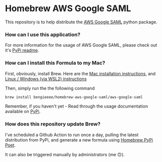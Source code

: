 # Homebrew AWS Google SAML

This repository is to help distribute the [AWS Google SAML](https://github.com/bengieeee/aws-google-saml) python package.

### How can I use this application?

For more information for the usage of AWS Google SAML, please check out it's [PyPi readme](https://pypi.org/project/aws-google-saml/).

### How can I install this Formula to my Mac?

First, obviously, install Brew. Here are the [Mac installation instructions](https://docs.brew.sh/Installation), and [Linux / Windows (via WSL2) instructions](https://docs.brew.sh/Homebrew-on-Linux)

Then, simply run the the following command

```sh
brew install bengieeee/homebrew-aws-google-saml/aws-google-saml
```

Remember, if you haven't yet - Read through the usage documentation available on [PyPi](https://pypi.org/project/aws-google-saml/).

### How does this repository update Brew?

I've scheduled a Github Action to run once a day, pulling the latest distribution from PyPi, and generate a new formula using [Homebrew PyPi Poet](https://github.com/tdsmith/homebrew-pypi-poet).

It can also be triggered manually by administrators (me 🙃).
